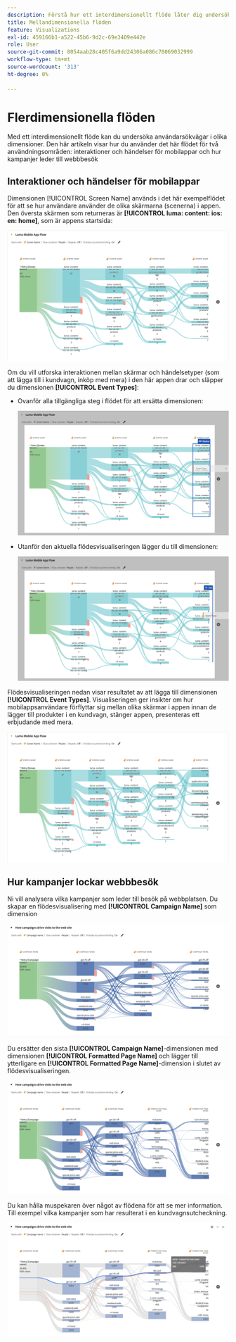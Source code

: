 ```yaml
---
description: Förstå hur ett interdimensionellt flöde låter dig undersöka användarbanor i olika dimensioner.
title: Mellandimensionella flöden
feature: Visualizations
exl-id: 459166b1-a522-45b6-9d2c-69e3409e442e
role: User
source-git-commit: 8054aab28c405f6a9dd24306a086c78069032999
workflow-type: tm+mt
source-wordcount: '313'
ht-degree: 0%

---
```


# Flerdimensionella flöden

Med ett interdimensionellt flöde kan du undersöka användarsökvägar i olika dimensioner. Den här artikeln visar hur du använder det här flödet för två användningsområden: interaktioner och händelser för mobilappar och hur kampanjer leder till webbbesök

<!--
A dimension label at the top of each Flow column makes using multiple dimensions in a flow visualization more intuitive:

![An intero-dimensional flow highlighting multiple dimensions including Product, Page, OS version, and Time Spent.](assets/flow.png)
-->

## Interaktioner och händelser för mobilappar

Dimensionen [!UICONTROL Screen Name] används i det här exempelflödet för att se hur användare använder de olika skärmarna (scenerna) i appen. Den översta skärmen som returneras är **[!UICONTROL luma: content: ios: en: home]**, som är appens startsida:

![Ett flöde som visar det tillagda objektet.](assets/flowapp.png)

Om du vill utforska interaktionen mellan skärmar och händelsetyper (som att lägga till i kundvagn, inköp med mera) i den här appen drar och släpper du dimensionen **[!UICONTROL Event Types]**:

* Ovanför alla tillgängliga steg i flödet för att ersätta dimensionen:

  ![Ett flöde som visar siddimensionen som har dragits till flera områden.](assets/flowapp-replace.png)

* Utanför den aktuella flödesvisualiseringen lägger du till dimensionen:

  ![Ett flöde som visar siddimensionen som dras till det tomma utrymmet i slutet.](assets/flowapp-add.png)

Flödesvisualiseringen nedan visar resultatet av att lägga till dimensionen **[!UICONTROL Event Types]**. Visualiseringen ger insikter om hur mobilappsanvändare förflyttar sig mellan olika skärmar i appen innan de lägger till produkter i en kundvagn, stänger appen, presenteras ett erbjudande med mera.

![En fLow som visar siddimensionens resultat högst upp i listan.](assets/flowapp-result.png)

## Hur kampanjer lockar webbbesök

Ni vill analysera vilka kampanjer som leder till besök på webbplatsen. Du skapar en flödesvisualisering med **[!UICONTROL Campaign Name]** som dimension

![Namndimension för webbkampanj för flöde](assets/flowweb.png)

Du ersätter den sista **[!UICONTROL Campaign Name]**-dimensionen med dimensionen **[!UICONTROL Formatted Page Name]** och lägger till ytterligare en **[!UICONTROL Formatted Page Name]**-dimension i slutet av flödesvisualiseringen.

![Flöda webbkampanjnamn och webbsidesdimension](assets/flowweb-replace.png)

Du kan hålla muspekaren över något av flödena för att se mer information. Till exempel vilka kampanjer som har resulterat i en kundvagnsutcheckning.

![Flöda webbkampanjens namn och hovring över webbsidans dimension](assets/flowweb-hover.png)
